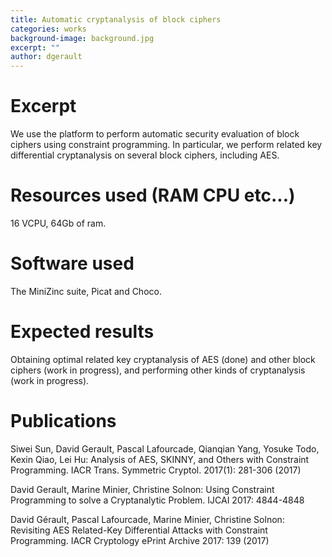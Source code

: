 ```yaml
---
title: Automatic cryptanalysis of block ciphers
categories: works
background-image: background.jpg
excerpt: ""
author: dgerault
---
```


# Excerpt

We use the platform to perform automatic security evaluation of block ciphers using constraint programming. In particular, we perform related key differential cryptanalysis on several block ciphers, including AES.

# Resources used (RAM CPU etc...)

16 VCPU, 64Gb of ram.

# Software used

The MiniZinc suite, Picat and Choco.

# Expected results

Obtaining optimal related key cryptanalysis of AES (done) and other block ciphers (work in progress), and performing other kinds of cryptanalysis (work in progress).

# Publications

Siwei Sun, David Gerault, Pascal Lafourcade, Qianqian Yang, Yosuke Todo, Kexin Qiao, Lei Hu:
Analysis of AES, SKINNY, and Others with Constraint Programming. IACR Trans. Symmetric Cryptol. 2017(1): 281-306 (2017)

David Gerault, Marine Minier, Christine Solnon:
Using Constraint Programming to solve a Cryptanalytic Problem. IJCAI 2017: 4844-4848

David Gérault, Pascal Lafourcade, Marine Minier, Christine Solnon:
Revisiting AES Related-Key Differential Attacks with Constraint Programming. IACR Cryptology ePrint Archive 2017: 139 (2017)